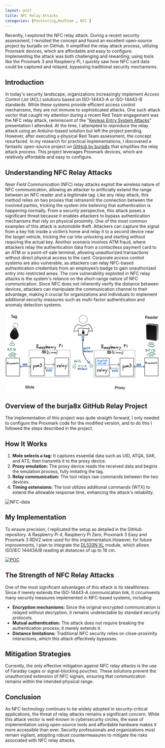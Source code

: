 ```yaml
---
layout: post
title: NFC Relay Attacks
categories: [Pentesting,RedTeam , NFC ]
---
```



Recently, I explored the NFC relay attack. During a recent security assessment, I revisited the concept and found an excellent open-source project by burja8x on GitHub. It simplified the relay attack process, utilizing Proxmark devices, which are affordable and easy to configure. Implementing the attack was both challenging and rewarding; using tools like the Proxmark 3 and Raspberry Pi, I quickly saw how NFC card data could be captured and relayed, bypassing traditional security mechanisms. 


## Introduction 
In today's security landscape, organizations increasingly implement _Access Control List_ (ACL) solutions based on ISO-14443-A or ISO-14443-B standards. While these systems provide efficient access control mechanisms, they are not immune to sophisticated attacks. One such attack vector that caught my attention during a recent Red Team engagement was the NFC relay attack, reminiscent of the "[Keyless Entry System Attacks](https://archive.org/details/youtube-rhm1TiFJc7s)" presentation I attended.
At the time, I attempted to reproduce the relay attack using an Arduino-based solution but left the project pending. However, after executing a physical Red Team assessment, the concept resurfaced. In my research for practical implementations, I discovered a fantastic open-source project on [GitHub by burja8x](https://github.com/burja8x/relay) that simplifies the relay attack process. This project leverages Proxmark devices, which are relatively affordable and easy to configure.

## Understanding NFC Relay Attacks
_Near Field Communication_ (NFC) relay attacks exploit the wireless nature of NFC communication, allowing an attacker to artificially extend the range between an NFC reader and a legitimate tag. Like any relay attack, this method relies on two proxies that retransmit the connection between the involved parties, tricking the system into believing that authentication is happening normally.
From a security perspective, this attack poses a significant threat because it enables attackers to bypass authentication mechanisms that rely on physical proximity. One of the most common examples of this attack is automobile theft. Attackers can capture the signal from a key fob inside a victim’s home and relay it to a second device near the target vehicle, tricking the car into unlocking and starting without requiring the actual key. Another scenario involves ATM fraud, where attackers relay the authentication data from a contactless payment card to an ATM or a point-of-sale terminal, allowing unauthorized transactions without direct physical access to the card. Corporate access control systems are also vulnerable, as attackers can relay NFC-based authentication credentials from an employee’s badge to gain unauthorized entry into restricted areas.
The core vulnerability exploited in NFC relay attacks is the system's reliance on the short-range nature of NFC communication. Since NFC does not inherently verify the distance between devices, attackers can manipulate the communication channel to their advantage, making it crucial for organizations and individuals to implement additional security measures such as multi-factor authentication and anomaly detection systems.

![NFC Realy Attack](https://raw.githubusercontent.com/burja8x/relay/refs/heads/main/img/relay_en.png)

## Overview of the burja8x GitHub Relay Project
The implementation of this project was quite straigth forward, I only needed to configure the Proxmark code for the modified version, and to do this I followed the steps described in the project.

## How It Works  

1. **Mole selects a tag:** It captures essential data such as UID, ATQA, SAK, and ATS, then transmits it to the proxy device.  
2. **Proxy emulation:** The proxy device reads the received data and begins the emulation process, fully imitating the tag.  
3. **Relay communication:** The tool relays raw commands between the two devices.  
4. **Timing extensions:** The tool utilizes additional commands (WTX) to extend the allowable response time, enhancing the attack's reliability.  

![NFC-data](https://github.com/user-attachments/assets/41daeda7-5d6f-444f-9aed-94bd1f57628d)

## My Implementation
To ensure precision, I replicated the setup as detailed in the GitHub repository.
A Raspberry Pi 4, Raspberry Pi Zero, Proxmark 3 Easy and Proxmark 3 RDV2 were used for this implementation.However, for future improvements, I plan to integrate the [DL533N XL](https://lab401.com/products/long-range-rfid-reader-writer-dl533n-xl) module, which allows ISO/IEC 14443A/B reading at distances of up to 18 cm. 

[![POC](http://i.ytimg.com/vi/CvHqo6z4kx0/hqdefault.jpg)](https://www.youtube.com/watch?v=CvHqo6z4kx0)

## The Strength of NFC Relay Attacks  

One of the most significant advantages of this attack is its stealthiness. Since it merely extends the ISO-14443-A communication link, it circumvents many security measures implemented in NFC-based systems, including:  

- **Encryption mechanisms:** Since the original encrypted communication is relayed without decryption, it remains undetectable by standard security protocols.  
- **Mutual authentication:** The attack does not require breaking the authentication process; it merely extends it.  
- **Distance limitations:** Traditional NFC security relies on close-proximity interactions, which this attack effectively bypasses.  

## Mitigation Strategies  

Currently, the only effective mitigation against NFC relay attacks is the use of Faraday cages or signal-blocking pouches. These solutions prevent the unauthorized extension of NFC signals, ensuring that communication remains within the intended physical range.  

## Conclusion  

As NFC technology continues to be widely adopted in security-critical applications, the threat of relay attacks remains a significant concern. While this attack vector is well-known in cybersecurity circles, the ease of implementation using open-source tools and affordable hardware makes it more accessible than ever. Security professionals and organizations must remain vigilant, adopting robust countermeasures to mitigate the risks associated with NFC relay attacks.


